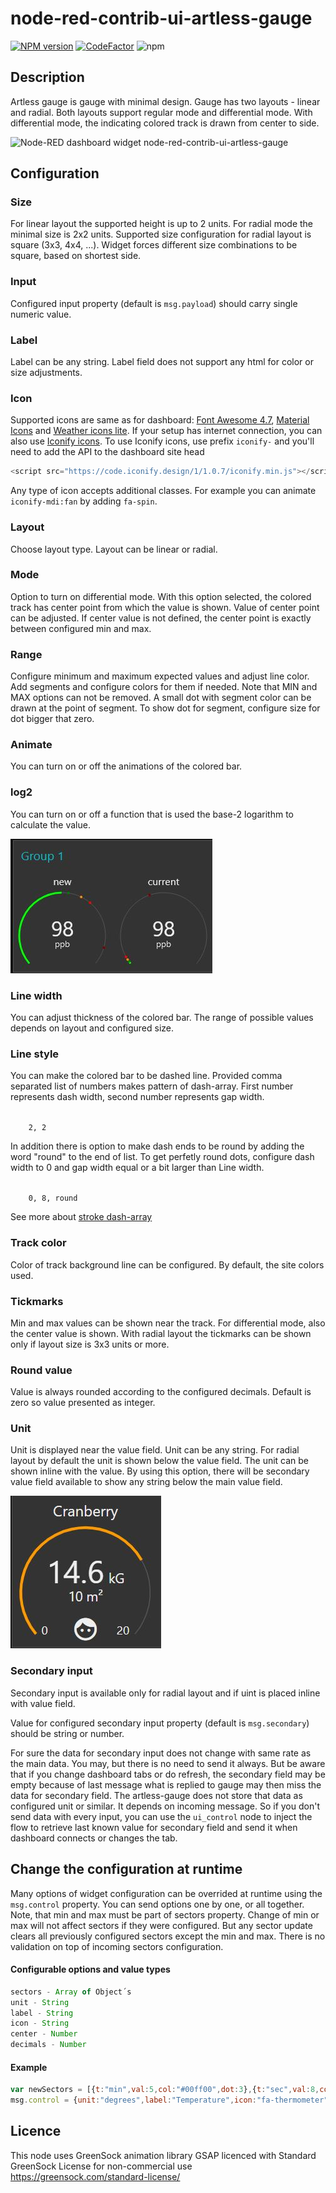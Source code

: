 # node-red-contrib-ui-artless-gauge



[![NPM version][npm-image]][npm-url]
[![CodeFactor](https://www.codefactor.io/repository/github/hotnipi/node-red-contrib-ui-artless-gauge/badge)](https://www.codefactor.io/repository/github/hotnipi/node-red-contrib-ui-artless-gauge)
![npm](https://img.shields.io/npm/dm/node-red-contrib-ui-artless-gauge)

[npm-image]: http://img.shields.io/npm/v/node-red-contrib-ui-artless-gauge.svg
[npm-url]: https://www.npmjs.com/package/node-red-contrib-ui-artless-gauge


## Description


Artless gauge is gauge with minimal design. Gauge has two layouts - linear and radial. Both layouts support regular mode and differential mode. With differential mode, the indicating colored track is drawn from center to side. 


![Node-RED dashboard widget node-red-contrib-ui-artless-gauge](images/node-red-dashboard-widget-artless-gauge.JPG)


## Configuration
### Size
For linear layout the supported height is up to 2 units. 
For radial mode the minimal size is 2x2 units. Supported size configuration for radial layout is square (3x3, 4x4, ...). Widget forces different size combinations to be square, based on shortest side.

### Input 
Configured input property (default is <code>msg.payload</code>) should carry single numeric value.

### Label
Label can be any string. Label field does not support any html for color or size adjustments.

### Icon
Supported icons are same as for dashboard: [Font Awesome 4.7](https://fontawesome.com/v4.7.0/icons/), [Material Icons](https://material.io/resources/icons/?style=baseline) and [Weather icons lite](https://github.com/Paul-Reed/weather-icons-lite). If your setup has internet connection, you can also use [Iconify icons](https://iconify.design/). To use Iconify icons, use prefix <code>iconify-</code> and you'll need to add the API to the dashboard site head

```javascript
<script src="https://code.iconify.design/1/1.0.7/iconify.min.js"></script>
``` 

<p>Any type of icon accepts additional classes. For example you can animate <code>iconify-mdi:fan</code> by adding <code>fa-spin</code>.

### Layout
Choose layout type. Layout can be linear or radial.

### Mode
Option to turn on differential mode. With this option selected, the colored track has center point from which the value is shown. Value of center point can be adjusted. If center value is not defined, the center point is exactly between configured min and max.

### Range
Configure minimum and maximum expected values and adjust line color. Add segments and configure colors for them if needed. Note that MIN and MAX options can not be removed. A small dot with segment color can be drawn at the point of segment. To show dot for segment, configure size for dot bigger that zero.

### Animate
You can turn on or off the animations of the colored bar. 
    
### log2
You can turn on or off a function that is used the base-2 logarithm to calculate the value.
    
![Node-RED dashboard widget node-red-contrib-ui-artless-gauge](images/log2.JPG)


### Line width
You can adjust thickness of the colored bar. The range of possible values depends on layout and configured size.

### Line style
You can make the colored bar to be dashed line. Provided comma separated list of numbers makes pattern of dash-array.
First number represents dash width, second number represents gap width.

<code>
    2, 2
</code> 

In addition there is option to make dash ends to be round by adding the word "round" to the end of list. 
To get perfetly round dots, configure dash width to 0 and gap width equal or a bit larger than Line width. 
<p>
<code>
    0, 8, round
</code> 

See more about [stroke dash-array](https://developer.mozilla.org/en-US/docs/Web/SVG/Attribute/stroke-dasharray)


### Track color
Color of track background line can be configured. By default, the site colors used.

### Tickmarks
Min and max values can be shown near the track.
For differential mode, also the center value is shown.
With radial layout the tickmarks can be shown only if layout size is 3x3 units or more.

### Round value 
Value is always rounded according to the configured decimals. Default is zero so value presented as integer. 

### Unit
Unit is displayed near the value field. Unit can be any string. For radial layout by default the unit is shown below the value field. The unit can be shown inline with the value. By using this option, there will be secondary value field available to show any string below the main value field.

![Node-RED dashboard widget node-red-contrib-ui-artless-gauge secondary](images/artless-gauge-secondary-field.JPG)

### Secondary input
Secondary input is available only for radial layout and if uint is placed inline with value field.

Value for configured secondary input property (default is <code>msg.secondary</code>) should be string or number.

For sure the data for secondary input does not change with same rate as the main data. You may, but there is no need to send it always. But be aware that if you change dashboard tabs or do refresh, the secondary field may be empty because of last message what is replied to gauge may then miss the data for secondary field. The artless-gauge does not store that data as configured unit or similar. It depends on incoming message. So if you don't send data with every input, you can use the <code>ui_control</code> node to inject the flow to retrieve last known value for secondary field and send it when dashboard connects or changes the tab.
 

## Change the configuration at runtime

Many options of widget configuration can be overrided at runtime using the <code>msg.control</code> property.
You can send options one by one, or all together.
Note, that min and max must be part of sectors property.
Change of min or max will not affect sectors if they were configured. But any sector update clears all previously configured sectors except the min and max.
There is no validation on top of incoming sectors configuration.

#### Configurable options and value types

``` javascript
sectors - Array of Object´s
unit - String
label - String
icon - String
center - Number
decimals - Number
```
#### Example
``` javascript
var newSectors = [{t:"min",val:5,col:"#00ff00",dot:3},{t:"sec",val:8,col:"#ff0000",dot:3},{t:"max",val:30,col:"#0000ff",dot:3}]
msg.control = {unit:"degrees",label:"Temperature",icon:"fa-thermometer",center:4, decimals:1, sectors:newSectors}
```
 

## Licence

This node uses GreenSock animation library GSAP licenced with Standard GreenSock License for non-commercial use https://greensock.com/standard-license/

